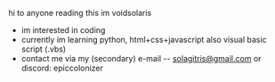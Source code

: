 hi to anyone reading this im voidsolaris
- im interested in coding
- currently im learning python, html+css+javascript also visual basic script (.vbs)
- contact me via my (secondary) e-mail -- solagitris@gmail.com or discord: epiccolonizer

<!---
voidsolaris(simply solaris) is a ✨ special ✨ repository because its `README.md` (this file) appears on your GitHub profile.
You can click the Preview link to take a look at your changes.
--->
